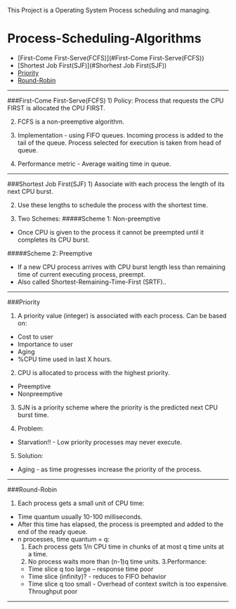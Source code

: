 This Project is a Operating System Process scheduling and managing.

Process-Scheduling-Algorithms
=============================

* [First-Come First-Serve(FCFS)](#First-Come First-Serve(FCFS))
* [Shortest Job First(SJF)](#Shorhest Job First(SJF))
* [Priority](#Priority)
* [Round-Robin](#Round-Robin)

<hr>
###First-Come First-Serve(FCFS)
1) Policy: Process that requests the CPU FIRST  is allocated the CPU FIRST.<br>

2) FCFS is a non-preemptive algorithm. <br>

3) Implementation - using FIFO queues. Incoming process is added to the tail of the queue. Process selected for execution is taken from head of queue. <br>

4) Performance metric - Average waiting time in queue. <br>

<hr>
###Shortest Job First(SJF)
1) Associate with each process the length of its next CPU burst. <br>

2) Use these lengths to schedule the process with the shortest time. <br>

3) Two Schemes:
#####Scheme 1: Non-preemptive 
  * Once CPU is given to the process it cannot be preempted until it completes its CPU burst. <br>

#####Scheme 2: Preemptive 
  * If a new CPU process arrives with CPU burst length less than remaining time of current executing process, preempt.
  * Also called Shortest-Remaining-Time-First (SRTF).. 
<hr>

###Priority
1) A priority value (integer) is associated with each process. Can be based on:
  * Cost to user 
  * Importance to user 
  * Aging 
  * %CPU time used in last X hours. <br>

2) CPU is allocated to process with the highest priority.
  * Preemptive
  * Nonpreemptive<br>

3) SJN is a priority scheme where the priority is the predicted next CPU burst time. <br>

4) Problem:
  * Starvation!! - Low priority processes may never execute.<br>

5) Solution:
  * Aging - as time progresses increase the priority of the process.<br>
 
<hr>

###Round-Robin
1) Each process gets a small unit of CPU time:
  * Time quantum usually 10-100 milliseconds.
  * After this time has elapsed, the process is preempted and added to the end of the ready queue.
  * n processes, time quantum = q:
    1. Each process gets 1/n CPU time in chunks of at most q time units at a time. 
    2. No process waits more than (n-1)q time units. 
    3.Performance:
      * Time slice q too large – response time poor 
      * Time slice (infinity)? - reduces to FIFO behavior 
      * Time slice q too small - Overhead of context switch is too expensive. Throughput poor<br>
<hr>
